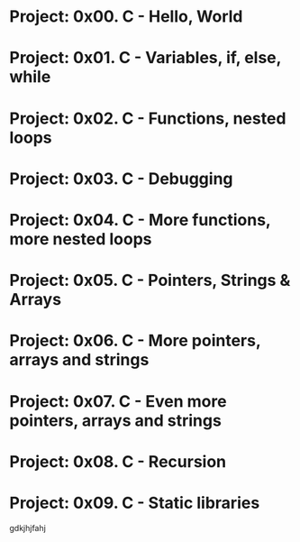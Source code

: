 # Project: 0x00. C - Hello, World
# Project: 0x01. C - Variables, if, else, while
# Project: 0x02. C -  Functions, nested loops
# Project:  0x03. C - Debugging
# Project: 0x04. C - More functions, more nested loops
# Project: 0x05. C - Pointers, Strings & Arrays
# Project: 0x06. C - More pointers, arrays and strings
# Project: 0x07. C - Even more pointers, arrays and strings
# Project: 0x08. C - Recursion
# Project: 0x09. C - Static libraries
gdkjhjfahj
